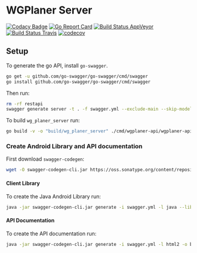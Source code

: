 # WGPlaner Server

[![Codacy Badge](https://api.codacy.com/project/badge/Grade/492b2e1e8ce9415fa826016952baaa15)](https://www.codacy.com/app/archer96/wg_planer_server?utm_source=github.com&utm_medium=referral&utm_content=WGPlaner/wg_planer_server&utm_campaign=badger)
[![Go Report Card](https://goreportcard.com/badge/github.com/wgplaner/wg_planer_server)](https://goreportcard.com/report/github.com/wgplaner/wg_planer_server)
[![Build Status AppVeyor](https://ci.appveyor.com/api/projects/status/ok5rq84eh6sx8lxd/branch/master?svg=true)](https://ci.appveyor.com/project/archer96/wg-planer-server/branch/master)
[![Build Status Travis](https://travis-ci.org/WGPlaner/wg_planer_server.svg?branch=master)](https://travis-ci.org/WGPlaner/wg_planer_server)
[![codecov](https://codecov.io/gh/WGPlaner/wg_planer_server/branch/master/graph/badge.svg)](https://codecov.io/gh/WGPlaner/wg_planer_server)

## Setup
To generate the go API, install `go-swagger`.

```bash
go get -u github.com/go-swagger/go-swagger/cmd/swagger
go install github.com/go-swagger/go-swagger/cmd/swagger
```

Then run:

```bash
rm -rf restapi
swagger generate server -t . -f swagger.yml --exclude-main --skip-models -P models.User -A wgplaner
```

To build `wg_planer_server` run:

```bash
go build -v -o "build/wg_planer_server" ./cmd/wgplaner-api/wgplaner-api.go
```

### Create Android Library and API documentation
First download `swagger-codegen`:

```bash
wget -O swagger-codegen-cli.jar https://oss.sonatype.org/content/repositories/releases/io/swagger/swagger-codegen-cli/2.2.3/swagger-codegen-cli-2.2.3.jar
```

#### Client Library
To create the Java Android Library run:

```bash
java -jar swagger-codegen-cli.jar generate -i swagger.yml -l java --library=okhttp-gson -o build/android_client
```

#### API Documentation
To create the API documentation run:

```bash
java -jar swagger-codegen-cli.jar generate -i swagger.yml -l html2 -o build/api_doc_html
```

